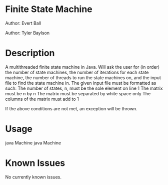 # Finite State Machine
Author: Evert Ball

Author: Tyler Baylson

# Description

A multithreaded finite state machine in Java. Will ask the user for (in order) the number of state machines, the number of
iterations for each state machine, the number of threads to run the state machines on, and the input file to find the
state machine in. The given input file must be formatted as such:
    The number of states, n, must be the sole element on line 1
    The matrix must be n by n
    The matrix must be separated by white space only
    The columns of the matrix must add to 1

If the above conditions are not met, an exception will be thrown.

# Usage

java Machine
java Machine <Starting state>

# Known Issues

No currently known issues.
